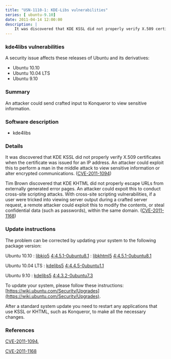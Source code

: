 ```yaml
---
title: "USN-1110-1: KDE-Libs vulnerabilities"
series: [ ubuntu-9.10]
date: 2011-04-14 12:00:00
description: |
    It was discovered that KDE KSSL did not properly verify X.509 certificates when the certificate was issued for an IP address. An attacker could exploit this to perform a man in the middle attack to view sensitive information or alter encrypted communications. ([CVE-2011-1094](http://people.ubuntu.com/~ubuntu-security/cve/CVE-2011-1094))
--- 
```

 
 


### kde4libs vulnerabilities

A security issue affects these releases of Ubuntu and its derivatives:

* Ubuntu 10.10
* Ubuntu 10.04 LTS
* Ubuntu 9.10

### Summary

An attacker could send crafted input to Konqueror to view sensitive information.

### Software description

* kde4libs 

### Details

It was discovered that KDE KSSL did not properly verify X.509 certificates when the certificate was issued for an IP address. An attacker could exploit this to perform a man in the middle attack to view sensitive information or alter encrypted communications. ([CVE-2011-1094](http://people.ubuntu.com/~ubuntu-security/cve/CVE-2011-1094))

Tim Brown discovered that KDE KHTML did not properly escape URLs from externally generated error pages. An attacker could expoit this to conduct cross-site scripting attacks. With cross-site scripting vulnerabilities, if a user were tricked into viewing server output during a crafted server request, a remote attacker could exploit this to modify the contents, or steal confidential data (such as passwords), within the same domain. ([CVE-2011-1168](http://people.ubuntu.com/~ubuntu-security/cve/CVE-2011-1168)) 

### Update instructions

The problem can be corrected by updating your system to the following package version:

Ubuntu 10.10
 : [libkio5](https://launchpad.net/ubuntu/+source/kde4libs) <span> [4:4.5.1-0ubuntu8.1](https://launchpad.net/ubuntu/+source/kde4libs/4:4.5.1-0ubuntu8.1) </span> 
 : [libkhtml5](https://launchpad.net/ubuntu/+source/kde4libs) <span> [4:4.5.1-0ubuntu8.1](https://launchpad.net/ubuntu/+source/kde4libs/4:4.5.1-0ubuntu8.1) </span> 

Ubuntu 10.04 LTS
 : [kdelibs5](https://launchpad.net/ubuntu/+source/kde4libs) <span> [4:4.4.5-0ubuntu1.1](https://launchpad.net/ubuntu/+source/kde4libs/4:4.4.5-0ubuntu1.1) </span> 

Ubuntu 9.10
 : [kdelibs5](https://launchpad.net/ubuntu/+source/kde4libs) <span> [4:4.3.2-0ubuntu7.3](https://launchpad.net/ubuntu/+source/kde4libs/4:4.3.2-0ubuntu7.3) </span> 

To update your system, please follow these instructions: [https://wiki.ubuntu.com/Security/Upgrades](https://wiki.ubuntu.com/Security/Upgrades).

After a standard system update you need to restart any applications that use KSSL or KHTML, such as Konqueror, to make all the necessary changes. 

### References

 
 [CVE-2011-1094](http://people.ubuntu.com/~ubuntu-security/cve/CVE-2011-1094), 

 [CVE-2011-1168](http://people.ubuntu.com/~ubuntu-security/cve/CVE-2011-1168)
 

